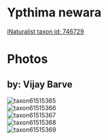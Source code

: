 
Ypthima newara
==============
  
[iNaturalist taxon id: 746729](https://www.inaturalist.org/taxa/746729)
# Photos

## by: Vijay Barve
  
![taxon61515365](https://inaturalist-open-data.s3.amazonaws.com/photos/66324721/medium.jpeg)  
![taxon61515366](https://inaturalist-open-data.s3.amazonaws.com/photos/66324729/medium.jpeg)  
![taxon61515367](https://inaturalist-open-data.s3.amazonaws.com/photos/66324740/medium.jpeg)  
![taxon61515368](https://inaturalist-open-data.s3.amazonaws.com/photos/66324747/medium.jpeg)  
![taxon61515369](https://inaturalist-open-data.s3.amazonaws.com/photos/66324759/medium.jpeg)
